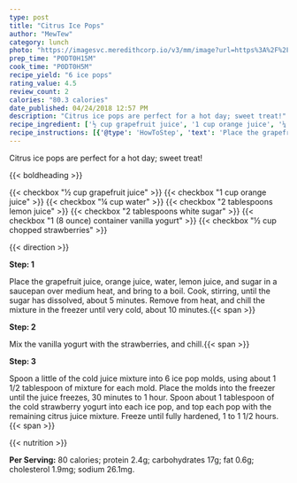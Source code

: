 ```yaml
---
type: post
title: "Citrus Ice Pops"
author: "MewTew"
category: lunch
photo: "https://imagesvc.meredithcorp.io/v3/mm/image?url=https%3A%2F%2Fimages.media-allrecipes.com%2Fuserphotos%2F654622.jpg"
prep_time: "P0DT0H15M"
cook_time: "P0DT0H5M"
recipe_yield: "6 ice pops"
rating_value: 4.5
review_count: 2
calories: "80.3 calories"
date_published: 04/24/2018 12:57 PM
description: "Citrus ice pops are perfect for a hot day; sweet treat!"
recipe_ingredient: ['½ cup grapefruit juice', '1 cup orange juice', '¼ cup water', '2 tablespoons lemon juice', '2 tablespoons white sugar', '1 (8 ounce) container vanilla yogurt', '½ cup chopped strawberries']
recipe_instructions: [{'@type': 'HowToStep', 'text': 'Place the grapefruit juice, orange juice, water, lemon juice, and sugar in a saucepan over medium heat, and bring to a boil. Cook, stirring, until the sugar has dissolved, about 5 minutes. Remove from heat, and chill the mixture in the freezer until very cold, about 10 minutes.\n'}, {'@type': 'HowToStep', 'text': 'Mix the vanilla yogurt with the strawberries, and chill.\n'}, {'@type': 'HowToStep', 'text': 'Spoon a little of the cold juice mixture into 6 ice pop molds, using about 1 1/2 tablespoon of mixture for each mold. Place the molds into the freezer until the juice freezes, 30 minutes to 1 hour. Spoon about 1 tablespoon of the cold strawberry yogurt into each ice pop, and top each pop with the remaining citrus juice mixture. Freeze until fully hardened, 1 to 1 1/2 hours.\n'}]
---
```


Citrus ice pops are perfect for a hot day; sweet treat! 

{{< boldheading >}}

{{< checkbox "½ cup grapefruit juice" >}}
{{< checkbox "1 cup orange juice" >}}
{{< checkbox "¼ cup water" >}}
{{< checkbox "2 tablespoons lemon juice" >}}
{{< checkbox "2 tablespoons white sugar" >}}
{{< checkbox "1 (8 ounce) container vanilla yogurt" >}}
{{< checkbox "½ cup chopped strawberries" >}}


{{< direction >}}

**Step: 1**

Place the grapefruit juice, orange juice, water, lemon juice, and sugar in a saucepan over medium heat, and bring to a boil. Cook, stirring, until the sugar has dissolved, about 5 minutes. Remove from heat, and chill the mixture in the freezer until very cold, about 10 minutes.{{< span >}}

**Step: 2**

Mix the vanilla yogurt with the strawberries, and chill.{{< span >}}

**Step: 3**

Spoon a little of the cold juice mixture into 6 ice pop molds, using about 1 1/2 tablespoon of mixture for each mold. Place the molds into the freezer until the juice freezes, 30 minutes to 1 hour. Spoon about 1 tablespoon of the cold strawberry yogurt into each ice pop, and top each pop with the remaining citrus juice mixture. Freeze until fully hardened, 1 to 1 1/2 hours.{{< span >}}

{{< nutrition >}}

**Per Serving:** 80 calories; protein 2.4g; carbohydrates 17g; fat 0.6g; cholesterol 1.9mg; sodium 26.1mg.
